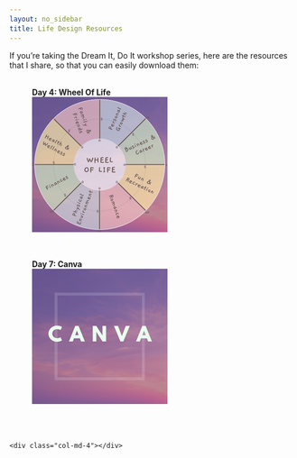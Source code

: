 ```yaml
---
layout: no_sidebar
title: Life Design Resources
---
```


If you’re taking the Dream It, Do It workshop series, here are the resources that I share, so that you can easily download them:
<br><br>

<div class="row">
  <div class="col-md-4">
  <figure>
  <figcaption><b>Day 4: Wheel Of Life</b></figcaption>
  <a href="http://localhost:4001/printables/wheel-of-life.pdf" target="_blank" rel="noopener">
  <img src="/i/dreamitdoit/wheeloflife.png" alt="Wheel of life exercise resource"></a>
  </figure>
  <br>
</div>

  <div class="col-md-4">
  <figure>
  <figcaption><b>Day 7: Canva</b></figcaption>
  <a href="https://canva.com" target="_blank" rel="noopener">
  <img src="/i/dreamitdoit/canva.png" alt="Use Canva to create designs">
  </a>
  </figure>
<br>
</div>

  <div class="col-md-4">
<br>
  </div>
</div>

<div class="row">
  <div class="col-md-4">
</div>

  <div class="col-md-4"></div>
  
    <div class="col-md-4"></div>
</div>    